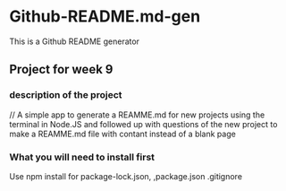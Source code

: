 # Github-README.md-gen
This is a Github README generator 
## Project for week 9

### description of the project

  //  A simple app to generate a REAMME.md for new projects using the terminal in Node.JS and followed up with questions of the new project to make a REAMME.md file with contant instead of a blank page 


  ### What you will need to install first

  Use npm install for package-lock.json,
  ,package.json
  .gitignore


  
